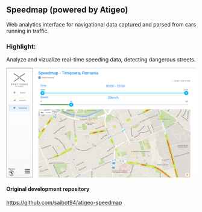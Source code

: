 ## Speedmap (powered by Atigeo)

Web analytics interface for navigational data captured and parsed from cars running in traffic.

### Highlight:

Analyze and vizualize real-time speeding data, detecting dangerous streets.

![img](/atigeo-speedmap-fullscreen-jpeg.jpg)

#### Original development repository

https://github.com/saibot94/atigeo-speedmap
